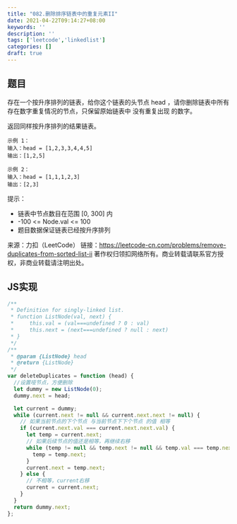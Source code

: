 ```yaml
---
title: "082.删除排序链表中的重复元素II"
date: 2021-04-22T09:14:27+08:00
keywords: ''
description: ''
tags: ['leetcode','linkedlist']
categories: []
draft: true
---
```


## 题目

存在一个按升序排列的链表，给你这个链表的头节点 head ，请你删除链表中所有存在数字重复情况的节点，只保留原始链表中 没有重复出现 的数字。

返回同样按升序排列的结果链表。

```
示例 1：
输入：head = [1,2,3,3,4,4,5]
输出：[1,2,5]

示例 2：
输入：head = [1,1,1,2,3]
输出：[2,3]
```

提示：

- 链表中节点数目在范围 [0, 300] 内
- -100 <= Node.val <= 100
- 题目数据保证链表已经按升序排列

来源：力扣（LeetCode）
链接：https://leetcode-cn.com/problems/remove-duplicates-from-sorted-list-ii
著作权归领扣网络所有。商业转载请联系官方授权，非商业转载请注明出处。


## JS实现

```javascript
/**
 * Definition for singly-linked list.
 * function ListNode(val, next) {
 *     this.val = (val===undefined ? 0 : val)
 *     this.next = (next===undefined ? null : next)
 * }
 */
/**
 * @param {ListNode} head
 * @return {ListNode}
 */
var deleteDuplicates = function (head) {
  //设置哑节点，方便删除
  let dummy = new ListNode(0);
  dummy.next = head;

  let current = dummy;
  while (current.next != null && current.next.next != null) {
    // 如果当前节点的下个节点 与当前节点下下个节点 的值 相等
    if (current.next.val === current.next.next.val) {
      let temp = current.next;
      // 如果后续节点的值还是相等，再继续右移
      while (temp != null && temp.next != null && temp.val === temp.next.val) {
        temp = temp.next;
      }
      current.next = temp.next;
    } else {
      // 不相等，current右移
      current = current.next;
    }
  }
  return dummy.next;
};
```
